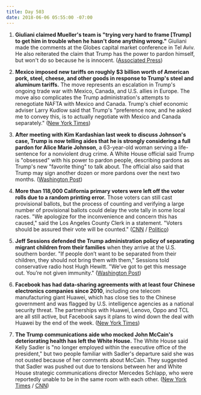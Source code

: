 ```yaml
---
title: Day 503
date: 2018-06-06 05:55:00 -07:00
---
```


1. **Giuliani claimed Mueller's team is "trying very hard to frame \[Trump\] to get him in trouble when he hasn't done anything wrong."** Giuliani made the comments at the Globes capital market conference in Tel Aviv. He also reiterated the claim that Trump has the power to pardon himself, but won't do so because he is innocent. ([Associated Press](https://apnews.com/13219b17364444fd9509ef6499ac093f))

2. **Mexico imposed new tariffs on roughly $3 billion worth of American pork, steel, cheese, and other goods in response to Trump's steel and aluminum tariffs.** The move represents an escalation in Trump's ongoing trade war with Mexico, Canada, and U.S. allies in Europe. The move also complicates the Trump administration's attempts to renegotiate NAFTA with Mexico and Canada. Trump's chief economic adviser Larry Kudlow said that Trump's "preference now, and he asked me to convey this, is to actually negotiate with Mexico and Canada separately." ([New York Times](https://www.nytimes.com/2018/06/05/us/politics/trump-trade-canada-mexico-nafta.html))

3. **After meeting with Kim Kardashian last week to discuss Johnson's case, Trump is now telling aides that he is strongly considering a full pardon for Alice Marie Johnson**, a 63-year-old woman serving a life-sentence for a nonviolent drug crime. A White House official said Trump is "obsessed" with his power to pardon people, describing pardons as Trump's new "favorite thing" to talk about. The official also said that Trump may sign another dozen or more pardons over the next two months. ([Washington Post](https://www.washingtonpost.com/politics/trump-fixates-on-pardons-could-soon-give-reprieve-to-63-year-old-woman-after-meeting-with-kim-kardashian/2018/06/05/37ac6cb6-683d-11e8-bbc5-dc9f3634fa0a_story.html?utm_term=.4a4155ca78d0))

4. **More than 118,000 California primary voters were left off the voter rolls due to a random printing error.** Those voters can still cast provisional ballots, but the process of counting and verifying a large number of provisional ballots could delay the vote tally in some local races. "We apologize for the inconvenience and concern this has caused," said the Los Angeles County Clerk in a statement. "Voters should be assured their vote will be counted." ([CNN](https://www.cnn.com/2018/06/05/politics/california-primary-los-angeles-voting-error/index.html) / [Politico](https://www.politico.com/story/2018/06/05/los-angeles-voters-error-627994))

5. **Jeff Sessions defended the Trump administration policy of separating migrant children from their families** when they arrive at the U.S. southern border. "If people don’t want to be separated from their children, they should not bring them with them," Sessions told conservative radio host Hugh Hewitt. "We’ve got to get this message out. You’re not given immunity." ([Washington Post](https://www.washingtonpost.com/news/post-politics/wp/2018/06/05/sessions-defends-separating-immigrant-parents-and-children-weve-got-to-get-this-message-out/?utm_term=.f3239c3e0a65))

6. **Facebook has had data-sharing agreements with at least four Chinese electronics companies since 2010**, including one telecom manufacturing giant Huawei, which has close ties to the Chinese government and was flagged by U.S. intelligence agencies as a national security threat. The partnerships with Huawei, Lenovo, Oppo and TCL are all still active, but Facebook says it plans to wind down the deal with Huawei by the end of the week. ([New York Times](https://www.nytimes.com/2018/06/05/technology/facebook-device-partnerships-china.html))

7. **The Trump communications aide who mocked John McCain's deteriorating health has left the White House.** The White House said Kelly Sadler is "no longer employed within the executive office of the president," but two people familiar with Sadler's departure said she was not ousted because of her comments about McCain. They suggested that Sadler was pushed out due to tensions between her and White House strategic communications director Mercedes Schlapp, who were reportedly unable to be in the same room with each other. ([New York Times](https://www.nytimes.com/2018/06/05/us/politics/kelly-sadler-mccain-white-house.html) / [CNN](https://www.cnn.com/2018/06/05/politics/kelly-sadler-white-house/index.html))